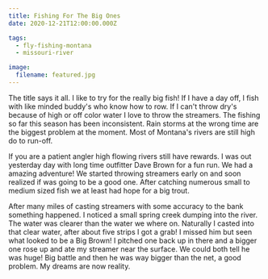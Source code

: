 ```yaml
---
title: Fishing For The Big Ones
date: 2020-12-21T12:00:00.000Z

tags:
  - fly-fishing-montana
  - missouri-river

image:
  filename: featured.jpg
---
```


The title says it all. I like to try for the really big fish! If I have a day off, I fish with like minded buddy's who know how to row. If I can't throw dry's because of high or off color water I love to throw the streamers. The fishing so far this season has been inconsistent. Rain storms at the wrong time are the biggest problem at the moment. Most of Montana's rivers are still high do to run-off.

If you are a patient angler high flowing rivers still have rewards. I was out yesterday day with long time outfitter Dave Brown for a fun run. We had a amazing adventure! We started throwing streamers early on and soon realized if was going to be a good one. After catching numerous small to medium sized fish we at least had hope for a big trout.

After many miles of casting streamers with some accuracy to the bank something happened. I noticed a small spring creek dumping into the river. The water was clearer than the water we where on. Naturally I casted into that clear water, after about five strips I got a grab! I missed him but seen what looked to be a Big Brown! I pitched one back up in there and a bigger one rose up and ate my streamer near the surface. We could both tell he was huge! Big battle and then he was way bigger than the net, a good problem. My dreams are now reality.
